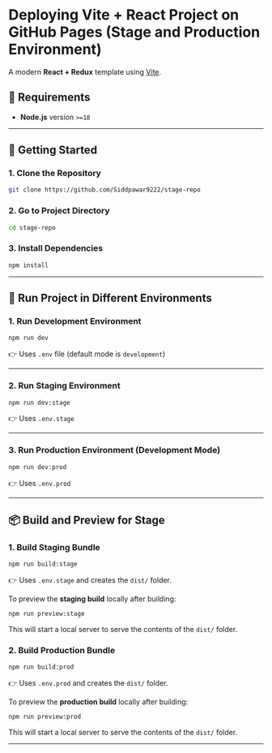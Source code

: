 
# Deploying Vite + React  Project on GitHub Pages (Stage and Production Environment)

A modern **React + Redux** template using [Vite](https://vitejs.dev/).

## 🔧 Requirements

* **Node.js** version `>=18`

---

## 🚀 Getting Started

### 1. Clone the Repository

```bash
git clone https://github.com/Siddpawar9222/stage-repo
```

### 2. Go to Project Directory

```bash
cd stage-repo
```

### 3. Install Dependencies

```bash
npm install
```

---

## 🧪 Run Project in Different Environments

### 1. Run Development Environment

```bash
npm run dev
```

👉 Uses `.env` file (default mode is `development`)

---

### 2. Run Staging Environment

```bash
npm run dev:stage
```

👉 Uses `.env.stage`

---

### 3. Run Production Environment (Development Mode)

```bash
npm run dev:prod
```

👉 Uses `.env.prod`

---

## 📦 Build and Preview for Stage

### 1. Build Staging Bundle

```bash
npm run build:stage
```

👉 Uses `.env.stage` and creates the `dist/` folder.

To preview the **staging build** locally after building:

```bash
npm run preview:stage
```

This will start a local server to serve the contents of the `dist/` folder.

### 2. Build Production Bundle

```bash
npm run build:prod
```

👉 Uses `.env.prod` and creates the `dist/` folder.


To preview the **production build** locally after building:

```bash
npm run preview:prod
```

This will start a local server to serve the contents of the `dist/` folder.

---


